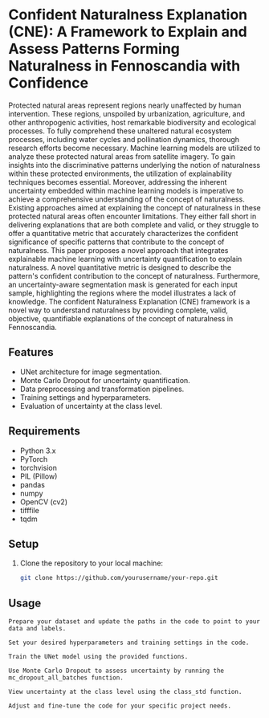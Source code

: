 # Confident Naturalness Explanation (CNE): A Framework to Explain and Assess Patterns Forming Naturalness in Fennoscandia with Confidence 
Protected natural areas represent regions nearly unaffected by human intervention. These regions, unspoiled by urbanization, agriculture, and other anthropogenic activities, host remarkable biodiversity and ecological processes. To fully comprehend these unaltered natural ecosystem processes, including water cycles and pollination dynamics, thorough research efforts become necessary. Machine learning models are utilized to analyze these protected natural areas from satellite imagery. To gain insights into the discriminative patterns underlying the notion of naturalness within these protected environments, the utilization of explainability techniques becomes essential. Moreover, addressing the inherent uncertainty embedded within machine learning models is imperative to achieve a comprehensive understanding of the concept of naturalness.
 Existing approaches aimed at explaining the concept of naturalness in these protected natural areas often encounter limitations. They either fall short in delivering explanations that are both complete and valid, or they struggle to offer a quantitative metric that accurately characterizes the confident significance of specific patterns that contribute to the concept of naturalness.
This paper proposes a novel approach that integrates explainable machine learning with uncertainty quantification to explain naturalness. A novel quantitative metric is designed to describe the pattern's confident contribution to the concept of naturalness. Furthermore, an uncertainty-aware segmentation mask is generated for each input sample, highlighting the regions where the model illustrates a lack of knowledge. The confident Naturalness Explanation (CNE) framework is a novel way to understand naturalness by providing complete, valid, objective, quantifiable explanations of the concept of naturalness in Fennoscandia.

## Features

- UNet architecture for image segmentation.
- Monte Carlo Dropout for uncertainty quantification.
- Data preprocessing and transformation pipelines.
- Training settings and hyperparameters.
- Evaluation of uncertainty at the class level.

## Requirements

- Python 3.x
- PyTorch
- torchvision
- PIL (Pillow)
- pandas
- numpy
- OpenCV (cv2)
- tifffile
- tqdm

## Setup

1. Clone the repository to your local machine:

   ```bash
   git clone https://github.com/yourusername/your-repo.git
## Usage

    Prepare your dataset and update the paths in the code to point to your data and labels.

    Set your desired hyperparameters and training settings in the code.

    Train the UNet model using the provided functions.

    Use Monte Carlo Dropout to assess uncertainty by running the mc_dropout_all_batches function.

    View uncertainty at the class level using the class_std function.

    Adjust and fine-tune the code for your specific project needs.
